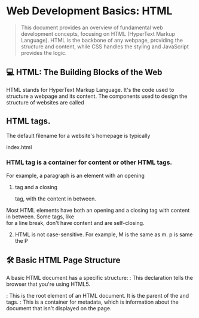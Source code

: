 # Web Development Basics: HTML
> This document provides an overview of fundamental web development concepts, focusing on HTML (HyperText Markup Language). HTML is the backbone of any webpage, providing the structure and content, while CSS handles the styling and JavaScript provides the logic. 

## 💻 HTML: The Building Blocks of the Web

HTML stands for HyperText Markup Language. It's the code used to structure a webpage and its content. The components used to design the structure of websites are called 


## HTML tags.

The default filename for a website's homepage is typically

index.html 

### HTML tag is a container for content or other HTML tags. 
For example, a paragraph is an element with an opening 
1. <p> tag and a closing </p> tag, with the content in between.
 Most HTML elements have both an opening and a closing tag with content in between. Some tags, like 
 <br> for a line break, don't have content and are self-closing.

2. HTML is not case-sensitive.
For example, 
 M is the same as m.
 p is same the P

 ## 🛠️ Basic HTML Page Structure
A basic HTML document has a specific structure:
                                                <!DOCTYPE html>: This declaration tells the browser that you're using HTML5.
                                                
  <html>: This is the root element of an HTML document. It is the parent of the <head> and <body> tags.
<head>: This is a container for metadata, which is information about the document that isn't displayed on the page.

<title>: Sets the title of the page, which appears in the browser tab.

<body>: This tag contains all the data that is rendered and displayed by the browser.

## 📝 Common HTML Tags and Attributes

### HTML Attributes: Attributes are used to add more information to a tag.
For example, 

 <html lang="en"> specifies the language of the document as English.

#### Heading Tags (<h1> to <h6>): Used to display headings. 

 <h1> is the most important heading, and <h6> is the least important.

 Paragraph Tag (<p>):Used for adding paragraphs to your page.

 Anchor Tag (<a>): Used to create links.

Example: 
  <a href="https://google.com">Google</a>.

Use 
 target="_main" to open a link in a new tab.

You can also make an image a clickable link by wrapping the 
 <img> tag inside an <a> tag.

Image Tag (<img>): Used to add images.

Example: 
        <img src="/image.png" alt="Random Image">. The 

 src attribute specifies the image source, which can be a relative URL.You can set the height and width of an image using attributes, like 

 <img src="link" height=50px> or <img src="link" width=50px>.

Line Break Tag (<br>): Adds a line break, or a next line, to your page.

### Text Formatting Tags:
                   
  <b> for bold text.
  
  <i> for italic text.
  
  <u> for <u>underline</u> text.
  
  <big> for bigger text.
  
  <small> for smaller text.
  
<sub> for <sub>subscript</sub> text (e.g., H_2O)

Horizontal Ruler (<hr>): Displays a horizontal line to separate content.

Preformatted Text (<pre>): Displays text exactly as it's written in the code, preserving spaces and line breaks.

### 📦 Block vs. Inline Elements
Elements can be categorized as block-level or inline-level.

Block-Level Elements: These elements take up the full width available and start on a new line. The 

<div> tag is a common block-level container for other elements. * 

  Inline-Level Elements: These elements only take up as much width as their content needs and do not start on a new line. The 

<span> tag is a common inline-level container.

### 📄 HTML Layout and Structure

Semantic Tags: Using the right tags for the right purpose helps with page layout and readability. Examples include 

<header>, <main>, and <footer>.

Inside the <main> tag:

<section>: For a section on your page.

<article>: For an article.

<aside>: For content that is "aside" from the main content, like an ad.

### 📂 Lists and Tables

Lists (<ul> and <ol>): Used to represent list data.

Unordered List (<ul>): Displays a bulleted list. Each item is an 

<li> tag.

Ordered List (<ol>): Displays a numbered list. Each item is also an 

<li> tag.

Tables (<table>): Used to represent data in a table format.

<u> <tr>: Used for a table row. </u>

<td>: Used for table data.

<th>: Used for a table header.

<caption>: Adds a caption to the table.

<thead> and <tbody>: Used to wrap the table head and body, respectively.

colspan attribute: Allows a cell to span across multiple columns.


### 📝 Forms and User Input

 Forms (<form>) are used to collect data from users, such as for sign-ups or login pages.

 Input (<input>): A common form element for user input. The 

 type attribute specifies the type of input, such as "text" or "radio". The 

 placeholder attribute provides a hint to the user.

 Label (<label>): Used to associate a label with a form control.

 Checkbox (<input type="checkbox">): Allows users to select one or more options.

 Textarea (<textarea>): Creates a multi-line text input area.

 Select (<select>): Creates a dropdown list with multiple <option> tags.

### 🎬 Multimedia and Embedding

 Iframe (<iframe>): Used to embed another website within your own webpage.

 Video (<video>): Used to embed a video. It has several attributes, including:

 controls: Adds video controls like play and pause.

 height and width: Sets the dimensions of the video.

 loop: Makes the video repeat.

 autoplay: Automatically plays the video when the page loads.
